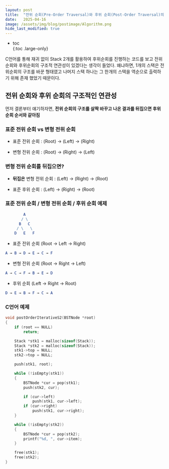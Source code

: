 ```yaml
---
layout: post
title:  "전위 순회(Pre-Order Traversal)와 후위 순회(Post-Order Traversal)의 연관성"
date:   2025-04-16
image: /assets/img/blog/postimage/Algorithm.png
hide_last_modified: true
---
```


* toc  
{:toc .large-only}

C언어를 통해 재귀 없이 Stack 2개를 활용하여 후위순회를 진행하는 코드를 보고 전위순회와 후위순회의 구조적 연관성이 있겠다는 생각이 들었다. 왜냐하면, 1개의 스택은 전위순회의 구조를 바꾼 형태였고 나머지 스택 하나는 그 한개의 스택을 역순으로 출력하기 위해 존재 했었기 때문이다.

## 전위 순회와 후위 순회의 구조적인 연관성

먼저 결론부터 얘기하자면, **전위 순회의 구조를 살짝 바꾸고 나온 결과를 뒤집으면 후위 순회 순서와 같아짐**

### 표준 전위 순회 vs 변형 전위 순회

- 표준 전위 순회 : (Root) → (Left) → (Right)

- 변형 전위 순회 : (Root) → (Right) → (Left)

### 변형 전위 순회를 뒤집으면?

- **뒤집은** 변형 전위 순회 : (Left) → (Right) → (Root)

- 표준 후위 순회 : (Left) → (Right) → (Root)

### 표준 전위 순회 / 변형 전위 순회 / 후위 순회 예제

~~~mathematica
        A
       / \
      B   C
     / \   \
    D   E   F
~~~

- 표준 전위 순회 (Root → Left → Right)
~~~mathematica
A → B → D → E → C → F
~~~
- 변형 전위 순회 (Root → Right → Left)
~~~mathematica
A → C → F → B → E → D
~~~
- 후위 순회 (Left → Right → Root)
~~~mathematica
D → E → B → F → C → A
~~~

### C언어 예제

~~~c
void postOrderIterativeS2(BSTNode *root)
{
	if (root == NULL)
		return;

	Stack *stk1 = malloc(sizeof(Stack));
	Stack *stk2 = malloc(sizeof(Stack));
	stk1->top = NULL;
	stk2->top = NULL;

	push(stk1, root);

	while (!isEmpty(stk1))
	{
		BSTNode *cur = pop(stk1);
		push(stk2, cur);

		if (cur->left)
			push(stk1, cur->left);
		if (cur->right)
			push(stk1, cur->right);
	}

	while (!isEmpty(stk2))
	{
		BSTNode *cur = pop(stk2);
		printf("%d, ", cur->item);
	}

	free(stk1);
	free(stk2);
}
~~~
